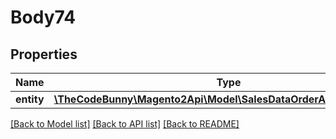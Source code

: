 # Body74

## Properties
Name | Type | Description | Notes
------------ | ------------- | ------------- | -------------
**entity** | [**\TheCodeBunny\Magento2Api\Model\SalesDataOrderAddressInterface**](SalesDataOrderAddressInterface.md) |  | 

[[Back to Model list]](../README.md#documentation-for-models) [[Back to API list]](../README.md#documentation-for-api-endpoints) [[Back to README]](../README.md)


